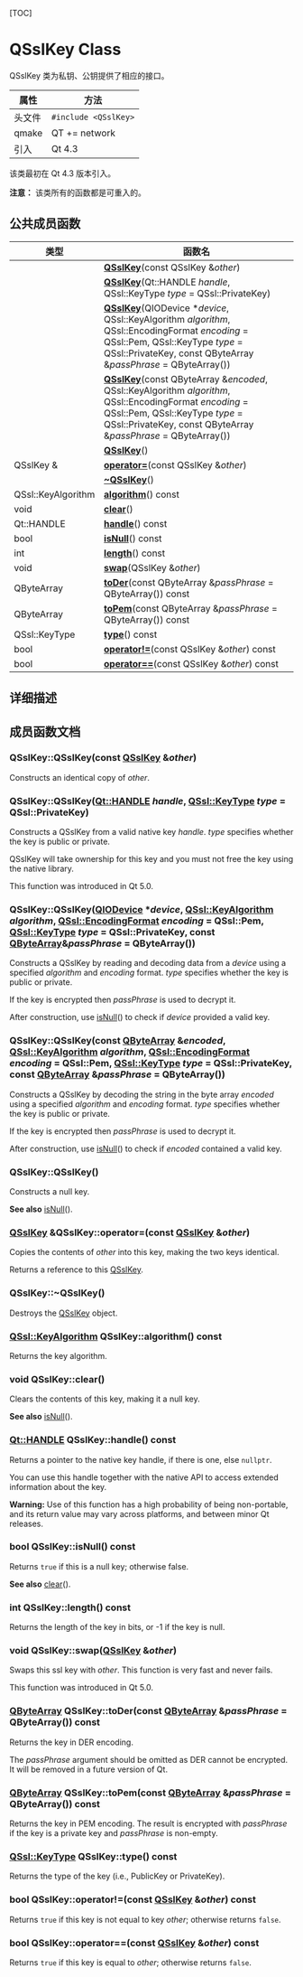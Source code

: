 [TOC]



# QSslKey Class

QSslKey 类为私钥、公钥提供了相应的接口。

| 属性   | 方法                 |
| ------ | -------------------- |
| 头文件 | `#include <QSslKey>` |
| qmake  | QT += network        |
| 引入   | Qt 4.3               |

该类最初在 Qt 4.3 版本引入。

**注意：** 该类所有的函数都是可重入的。



## 公共成员函数

| 类型               | 函数名                                                       |
| ------------------ | ------------------------------------------------------------ |
|                    | **[QSslKey]()**(const QSslKey &*other*)                      |
|                    | **[QSslKey]()**(Qt::HANDLE *handle*, QSsl::KeyType *type* = QSsl::PrivateKey) |
|                    | **[QSslKey](qthelp://org.qt-project.qtnetwork.5150/qtnetwork/qsslkey.html#QSslKey-2)**(QIODevice **device*, QSsl::KeyAlgorithm *algorithm*, QSsl::EncodingFormat *encoding* = QSsl::Pem, QSsl::KeyType *type* = QSsl::PrivateKey, const QByteArray &*passPhrase* = QByteArray()) |
|                    | **[QSslKey](qthelp://org.qt-project.qtnetwork.5150/qtnetwork/qsslkey.html#QSslKey-1)**(const QByteArray &*encoded*, QSsl::KeyAlgorithm *algorithm*, QSsl::EncodingFormat *encoding* = QSsl::Pem, QSsl::KeyType *type* = QSsl::PrivateKey, const QByteArray &*passPhrase* = QByteArray()) |
|                    | **[QSslKey](qthelp://org.qt-project.qtnetwork.5150/qtnetwork/qsslkey.html#QSslKey)**() |
| QSslKey &          | **[operator=](qthelp://org.qt-project.qtnetwork.5150/qtnetwork/qsslkey.html#operator-eq-1)**(const QSslKey &*other*) |
|                    | **[~QSslKey](qthelp://org.qt-project.qtnetwork.5150/qtnetwork/qsslkey.html#dtor.QSslKey)**() |
| QSsl::KeyAlgorithm | **[algorithm](qthelp://org.qt-project.qtnetwork.5150/qtnetwork/qsslkey.html#algorithm)**() const |
| void               | **[clear](qthelp://org.qt-project.qtnetwork.5150/qtnetwork/qsslkey.html#clear)**() |
| Qt::HANDLE         | **[handle](qthelp://org.qt-project.qtnetwork.5150/qtnetwork/qsslkey.html#handle)**() const |
| bool               | **[isNull](qthelp://org.qt-project.qtnetwork.5150/qtnetwork/qsslkey.html#isNull)**() const |
| int                | **[length](qthelp://org.qt-project.qtnetwork.5150/qtnetwork/qsslkey.html#length)**() const |
| void               | **[swap](qthelp://org.qt-project.qtnetwork.5150/qtnetwork/qsslkey.html#swap)**(QSslKey &*other*) |
| QByteArray         | **[toDer](qthelp://org.qt-project.qtnetwork.5150/qtnetwork/qsslkey.html#toDer)**(const QByteArray &*passPhrase* = QByteArray()) const |
| QByteArray         | **[toPem](qthelp://org.qt-project.qtnetwork.5150/qtnetwork/qsslkey.html#toPem)**(const QByteArray &*passPhrase* = QByteArray()) const |
| QSsl::KeyType      | **[type](qthelp://org.qt-project.qtnetwork.5150/qtnetwork/qsslkey.html#type)**() const |
| bool               | **[operator!=](qthelp://org.qt-project.qtnetwork.5150/qtnetwork/qsslkey.html#operator-not-eq)**(const QSslKey &*other*) const |
| bool               | **[operator==](qthelp://org.qt-project.qtnetwork.5150/qtnetwork/qsslkey.html#operator-eq-eq)**(const QSslKey &*other*) const |



## 详细描述



## 成员函数文档

### QSslKey::QSslKey(const [QSslKey](qthelp://org.qt-project.qtnetwork.5150/qtnetwork/qsslkey.html#QSslKey) &*other*)

Constructs an identical copy of *other*.

### QSslKey::QSslKey([Qt::HANDLE](qthelp://org.qt-project.qtnetwork.5150/qtcore/qt.html#HANDLE-typedef) *handle*, [QSsl::KeyType](qthelp://org.qt-project.qtnetwork.5150/qtnetwork/qssl.html#KeyType-enum) *type* = QSsl::PrivateKey)

Constructs a QSslKey from a valid native key *handle*. *type* specifies whether the key is public or private.

QSslKey will take ownership for this key and you must not free the key using the native library.

This function was introduced in Qt 5.0.

### QSslKey::QSslKey([QIODevice](qthelp://org.qt-project.qtnetwork.5150/qtcore/qiodevice.html) **device*, [QSsl::KeyAlgorithm](qthelp://org.qt-project.qtnetwork.5150/qtnetwork/qssl.html#KeyAlgorithm-enum) *algorithm*, [QSsl::EncodingFormat](qthelp://org.qt-project.qtnetwork.5150/qtnetwork/qssl.html#EncodingFormat-enum) *encoding* = QSsl::Pem, [QSsl::KeyType](qthelp://org.qt-project.qtnetwork.5150/qtnetwork/qssl.html#KeyType-enum) *type* = QSsl::PrivateKey, const [QByteArray](qthelp://org.qt-project.qtnetwork.5150/qtcore/qbytearray.html)&*passPhrase* = QByteArray())

Constructs a QSslKey by reading and decoding data from a *device* using a specified *algorithm* and *encoding* format. *type* specifies whether the key is public or private.

If the key is encrypted then *passPhrase* is used to decrypt it.

After construction, use [isNull](qthelp://org.qt-project.qtnetwork.5150/qtnetwork/qsslkey.html#isNull)() to check if *device* provided a valid key.

### QSslKey::QSslKey(const [QByteArray](qthelp://org.qt-project.qtnetwork.5150/qtcore/qbytearray.html) &*encoded*, [QSsl::KeyAlgorithm](qthelp://org.qt-project.qtnetwork.5150/qtnetwork/qssl.html#KeyAlgorithm-enum) *algorithm*, [QSsl::EncodingFormat](qthelp://org.qt-project.qtnetwork.5150/qtnetwork/qssl.html#EncodingFormat-enum) *encoding* = QSsl::Pem, [QSsl::KeyType](qthelp://org.qt-project.qtnetwork.5150/qtnetwork/qssl.html#KeyType-enum) *type* = QSsl::PrivateKey, const [QByteArray](qthelp://org.qt-project.qtnetwork.5150/qtcore/qbytearray.html) &*passPhrase* = QByteArray())

Constructs a QSslKey by decoding the string in the byte array *encoded* using a specified *algorithm* and *encoding* format. *type* specifies whether the key is public or private.

If the key is encrypted then *passPhrase* is used to decrypt it.

After construction, use [isNull](qthelp://org.qt-project.qtnetwork.5150/qtnetwork/qsslkey.html#isNull)() to check if *encoded* contained a valid key.

### QSslKey::QSslKey()

Constructs a null key.

**See also** [isNull](qthelp://org.qt-project.qtnetwork.5150/qtnetwork/qsslkey.html#isNull)().

### [QSslKey](qthelp://org.qt-project.qtnetwork.5150/qtnetwork/qsslkey.html#QSslKey) &QSslKey::operator=(const [QSslKey](qthelp://org.qt-project.qtnetwork.5150/qtnetwork/qsslkey.html#QSslKey) &*other*)

Copies the contents of *other* into this key, making the two keys identical.

Returns a reference to this [QSslKey](qthelp://org.qt-project.qtnetwork.5150/qtnetwork/qsslkey.html).

### QSslKey::~QSslKey()

Destroys the [QSslKey](qthelp://org.qt-project.qtnetwork.5150/qtnetwork/qsslkey.html) object.

### [QSsl::KeyAlgorithm](qthelp://org.qt-project.qtnetwork.5150/qtnetwork/qssl.html#KeyAlgorithm-enum) QSslKey::algorithm() const

Returns the key algorithm.

### void QSslKey::clear()

Clears the contents of this key, making it a null key.

**See also** [isNull](qthelp://org.qt-project.qtnetwork.5150/qtnetwork/qsslkey.html#isNull)().

### [Qt::HANDLE](qthelp://org.qt-project.qtnetwork.5150/qtcore/qt.html#HANDLE-typedef) QSslKey::handle() const

Returns a pointer to the native key handle, if there is one, else `nullptr`.

You can use this handle together with the native API to access extended information about the key.

**Warning:** Use of this function has a high probability of being non-portable, and its return value may vary across platforms, and between minor Qt releases.

### bool QSslKey::isNull() const

Returns `true` if this is a null key; otherwise false.

**See also** [clear](qthelp://org.qt-project.qtnetwork.5150/qtnetwork/qsslkey.html#clear)().

### int QSslKey::length() const

Returns the length of the key in bits, or -1 if the key is null.

### void QSslKey::swap([QSslKey](qthelp://org.qt-project.qtnetwork.5150/qtnetwork/qsslkey.html#QSslKey) &*other*)

Swaps this ssl key with *other*. This function is very fast and never fails.

This function was introduced in Qt 5.0.

### [QByteArray](qthelp://org.qt-project.qtnetwork.5150/qtcore/qbytearray.html) QSslKey::toDer(const [QByteArray](qthelp://org.qt-project.qtnetwork.5150/qtcore/qbytearray.html) &*passPhrase* = QByteArray()) const

Returns the key in DER encoding.

The *passPhrase* argument should be omitted as DER cannot be encrypted. It will be removed in a future version of Qt.

### [QByteArray](qthelp://org.qt-project.qtnetwork.5150/qtcore/qbytearray.html) QSslKey::toPem(const [QByteArray](qthelp://org.qt-project.qtnetwork.5150/qtcore/qbytearray.html) &*passPhrase* = QByteArray()) const

Returns the key in PEM encoding. The result is encrypted with *passPhrase* if the key is a private key and *passPhrase* is non-empty.

### [QSsl::KeyType](qthelp://org.qt-project.qtnetwork.5150/qtnetwork/qssl.html#KeyType-enum) QSslKey::type() const

Returns the type of the key (i.e., PublicKey or PrivateKey).

### bool QSslKey::operator!=(const [QSslKey](qthelp://org.qt-project.qtnetwork.5150/qtnetwork/qsslkey.html#QSslKey) &*other*) const

Returns `true` if this key is not equal to key *other*; otherwise returns `false`.

### bool QSslKey::operator==(const [QSslKey](qthelp://org.qt-project.qtnetwork.5150/qtnetwork/qsslkey.html#QSslKey) &*other*) const

Returns `true` if this key is equal to *other*; otherwise returns `false`.
